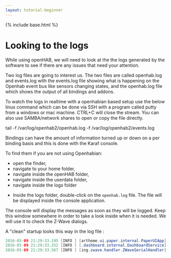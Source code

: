 ```yaml
---
layout: tutorial-beginner
---
```


{% include base.html %}

# Looking to the logs

While using openHAB, we will need to look at the the logs generated by the software to see if there are any issues that need your attention.

Two log files are going to interest us. The two files are called openhab.log and events.log with the events.log file showing what is happening on the Openhab event bus like sensors changing states, and the openhab.log file which shows the output of all bindings and addons.

To watch the logs in realtime with a openhabian based setup use the below linux command which can be done via SSH with a program called putty from a windows or mac machine. CTRL+C will close the stream. You can also use SAMBA/network shares to open or copy the file directly.

tail -f /var/log/openhab2/openhab.log -f /var/log/openhab2/events.log

Bindings can have the amount of information turned up or down on a per binding basis and this is done with the Karaf console. 

To find them if you are not using Openhabian:

- open the finder,
- navigate to your home folder,
- navigate inside the openHAB folder,
- navigate inside the userdata folder,
- navigate inside the logs folder

<!-- ![](images/log-folders.png) -->

- Inside the logs folder, double-click on the `openhab.log` file. The file will be displayed inside the console application.

<!-- ![](images/log-screen.png) -->

The console will display the messages as soon as they will be logged.
Keep this window somewhere in order to take a look inside when it is needed.
We will use it to check the Z-Wave dialogs.

A "clean" startup looks this way in the log file :

```java
2016-05-09 21:29:33.195 [INFO ] [arthome.ui.paper.internal.PaperUIApp] - Started Paper UI at /ui
2016-05-09 21:29:33.252 [INFO ] [.dashboard.internal.DashboardService] - Started dashboard at /start
2016-05-09 21:29:33.567 [INFO ] [ing.zwave.handler.ZWaveSerialHandler] - Serial port is initialized
```
